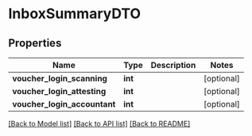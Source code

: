 # InboxSummaryDTO

## Properties
Name | Type | Description | Notes
------------ | ------------- | ------------- | -------------
**voucher_login_scanning** | **int** |  | [optional] 
**voucher_login_attesting** | **int** |  | [optional] 
**voucher_login_accountant** | **int** |  | [optional] 

[[Back to Model list]](../README.md#documentation-for-models) [[Back to API list]](../README.md#documentation-for-api-endpoints) [[Back to README]](../README.md)


